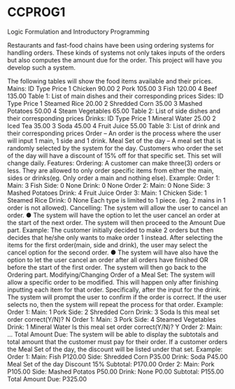 # CCPROG1
Logic Formulation and Introductory Programming

Restaurants and fast-food chains have been using ordering systems for handling orders. These kinds of
systems not only takes inputs of the orders but also computes the amount due for the order. This project
will have you develop such a system.

The following tables will show the food items available and their prices.
Mains:
ID Type Price
1 Chicken 90.00
2 Pork 105.00
3 Fish 120.00
4 Beef 135.00
Table 1: List of main dishes and their corresponding prices
Sides:
ID Type Price
1 Steamed Rice 20.00
2 Shredded Corn 35.00
3 Mashed Potatoes 50.00
4 Steam Vegetables 65.00
Table 2: List of side dishes and their corresponding prices
Drinks:
ID Type Price
1 Mineral Water 25.00
2 Iced Tea 35.00
3 Soda 45.00
4 Fruit Juice 55.00
Table 3: List of drink and their corresponding prices
Order – An order is the process where the user will input 1 main, 1 side and 1 drink.
Meal Set of the day – A meal set that is randomly selected by the system for the day. Customers who
order the set of the day will have a discount of 15% off for that specific set. This set will change daily.
Features:
Ordering:
A customer can make three(3) orders or less. They are allowed to only order specific items from
either the main, sides or drinks(eg. Only order a main and nothing else).
Example:
Order 1:
Main: 3
Fish
Side: 0
None
Drink: 0
None
Order 2:
Main: 0
None
Side: 3
Mashed Potatoes
Drink: 4
Fruit Juice
Order 3:
Main: 1
Chicken
Side: 1
Steamed Rice
Drink: 0
None
Each type is limited to 1 piece. (eg. 2 mains in 1 order is not allowed).
Cancelling:
The system will allow the user to cancel an order.
● The system will have the option to let the user cancel an order at the start of the
next order. The system will then proceed to the Amount Due part.
Example: The customer initially decided to make 2 orders but then decides that
he/she only wants to make order 1 instead. After selecting the items
for the first order(main, side and drink), the user may select the cancel
option for the second order.
● The system will have also have the option to let the user cancel an order after all
orders have finished OR before the start of the first order. The system will then
go back to the Ordering part.
Modifying/Changing Order of a Meal Set:
The system will allow a specific order to be modified. This will happen only after finishing
inputting each item for that order. Specifically, after the input for the drink. The system will
prompt the user to confirm if the order is correct. If the user selects no, then the system will
repeat the process for that order.
Example:
Order 1:
Main: 1
Pork
Side: 2
Shredded Corn
Drink: 3
Soda
Is this meal set order correct(Y/N)? N
Order 1:
Main: 3
Pork
Side: 4
Steamed Vegetables
Drink: 1
Mineral Water
Is this meal set order correct(Y/N)? Y
Order 2:
Main: ...
Total Amount Due:
The system will be able to display the subtotals and total amount that the customer must pay for
their order. If a customer orders the Meal Set of the day, the discount will be listed under that
set.
Example:
Order 1:
Main: Fish P120.00
Side: Shredded Corn P35.00
Drink: Soda P45.00
Meal Set of the day Discount 15%
Subtotal: P170.00
Order 2:
Main: Pork P105.00
Side: Mashed Potatos P50.00
Drink: None P0.00
Subtotal: P155.00
Total Amount Due: P325.00
